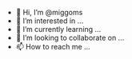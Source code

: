 - 👋 Hi, I’m @miggoms
- 👀 I’m interested in ...
- 🌱 I’m currently learning ...
- 💞️ I’m looking to collaborate on ...
- 📫 How to reach me ...

<!---
miggoms/miggoms is a ✨ special ✨ repository because its `README.md` (this file) appears on your GitHub profile.
You can click the Preview link to take a look at your changes.
--->
